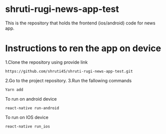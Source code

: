 # shruti-rugi-news-app-test

This is the repository that holds the frontend (ios/android) code for news app.


# Instructions to ren the app on device

1.Clone the repository using provide link

```
https://github.com/shruti45/shruti-rugi-news-app-test.git
```

2.Go to the project repository.
3.Run the fallowing commands

```
Yarn add
```
To run on android device
```
react-native run-android 
```

To run on IOS device
```
react-native run_ios
```
